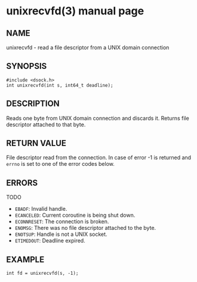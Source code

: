 # unixrecvfd(3) manual page

## NAME

unixrecvfd - read a file descriptor from a UNIX domain connection

## SYNOPSIS

```
#include <dsock.h>
int unixrecvfd(int s, int64_t deadline);
```

## DESCRIPTION

Reads one byte from UNIX domain connection and discards it. Returns file descriptor attached to that byte. 

## RETURN VALUE

File descriptor read from the connection. In case of error -1 is returned and `errno` is set to one of the error codes below.

## ERRORS

TODO

* `EBADF`: Invalid handle.
* `ECANCELED`: Current coroutine is being shut down.
* `ECONNRESET`: The connection is broken.
* `ENOMSG`: There was no file descriptor attached to the byte.
* `ENOTSUP`: Handle is not a UNIX socket.
* `ETIMEDOUT`: Deadline expired.

## EXAMPLE

```
int fd = unixrecvfd(s, -1);
```


